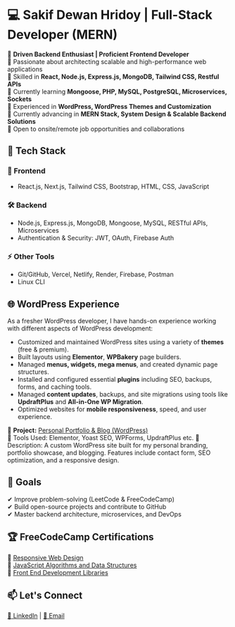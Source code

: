 # 💻 Sakif Dewan Hridoy | Full-Stack Developer (MERN)

🚀 **Driven Backend Enthusiast | Proficient Frontend Developer**  
🔹 Passionate about architecting scalable and high-performance web applications  
🔹 Skilled in **React, Node.js, Express.js, MongoDB, Tailwind CSS, Restful APIs**  
🔹 Currently learning **Mongoose, PHP, MySQL, PostgreSQL, Microservices, Sockets**  
🔹 Experienced in **WordPress, WordPress Themes and Customization**  
🔹 Currently advancing in **MERN Stack, System Design & Scalable Backend Solutions**  
🔹 Open to onsite/remote job opportunities and collaborations  

## 📌 Tech Stack  

### 🚀 Frontend  
- React.js, Next.js, Tailwind CSS, Bootstrap, HTML, CSS, JavaScript  

### 🛠 Backend  
- Node.js, Express.js, MongoDB, Mongoose, MySQL, RESTful APIs, Microservices    
- Authentication & Security: JWT, OAuth, Firebase Auth  

### ⚡ Other Tools  
- Git/GitHub, Vercel, Netlify, Render, Firebase, Postman  
- Linux CLI  

## 🌐 WordPress Experience  

As a fresher WordPress developer, I have hands-on experience working with different aspects of WordPress development:

- Customized and maintained WordPress sites using a variety of **themes** (free & premium).
- Built layouts using **Elementor**, **WPBakery** page builders.
- Managed **menus, widgets, mega menus**, and created dynamic page structures.
- Installed and configured essential **plugins** including SEO, backups, forms, and caching tools.
- Managed **content updates**, backups, and site migrations using tools like **UpdraftPlus** and **All-in-One WP Migration**.
- Optimized websites for **mobile responsiveness**, speed, and user experience.

🔗 **Project:** [Personal Portfolio & Blog (WordPress)](https://sakifdewan.com)  
🧩 Tools Used: Elementor, Yoast SEO, WPForms, UpdraftPlus etc. 
📌 Description: A custom WordPress site built for my personal branding, portfolio showcase, and blogging. Features include contact form, SEO optimization, and a responsive design.

## 🎯 Goals  
✔ Improve problem-solving (LeetCode & FreeCodeCamp)  
✔ Build open-source projects and contribute to GitHub  
✔ Master backend architecture, microservices, and DevOps  

## 🏆 FreeCodeCamp Certifications  

📗 [Responsive Web Design](https://www.freecodecamp.org/certification/sakif-hridoy/responsive-web-design)  
📘 [JavaScript Algorithms and Data Structures](https://www.freecodecamp.org/certification/sakif-hridoy/javascript-algorithms-and-data-structures)  
📙 [Front End Development Libraries](https://www.freecodecamp.org/certification/sakif-hridoy/front-end-development-libraries)

## 📫 Let's Connect  
[🔗 LinkedIn](https://www.linkedin.com/in/sakif-hridoy) | [📩 Email](mailto:sakifworkspace@gmail.com)
